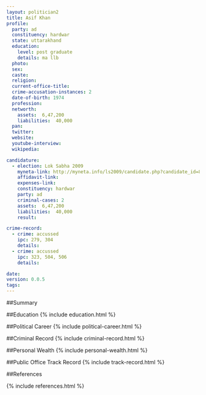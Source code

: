 ```yaml
---
layout: politician2
title: Asif Khan
profile: 
  party: ad
  constituency: hardwar
  state: uttarakhand
  education: 
    level: post graduate
    details: ma llb
  photo: 
  sex: 
  caste: 
  religion: 
  current-office-title: 
  crime-accusation-instances: 2
  date-of-birth: 1974
  profession: 
  networth: 
    assets:  6,47,200
    liabilities:  40,000
  pan: 
  twitter: 
  website: 
  youtube-interview: 
  wikipedia: 

candidature: 
  - election: Lok Sabha 2009
    myneta-link: http://myneta.info/ls2009/candidate.php?candidate_id=8282
    affidavit-link: 
    expenses-link: 
    constituency: hardwar 
    party: ad
    criminal-cases: 2
    assets:  6,47,200
    liabilities:  40,000
    result:  

crime-record: 
  - crime: accussed
    ipc: 279, 304
    details:    
  - crime: accussed
    ipc: 323, 504, 506
    details:    

date: 
version: 0.0.5
tags: 
---
```

##Summary


##Education
{% include education.html %}


##Political Career
{% include political-career.html %}


##Criminal Record
{% include criminal-record.html %}


##Personal Wealth
{% include personal-wealth.html %}


##Public Office Track Record
{% include track-record.html %}


##References


{% include references.html %}
